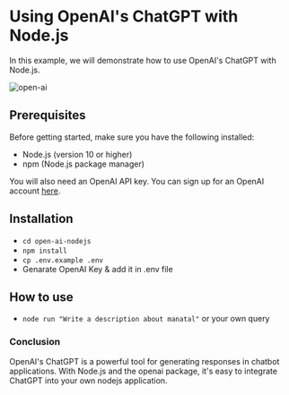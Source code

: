 # Using OpenAI's ChatGPT with Node.js

In this example, we will demonstrate how to use OpenAI's ChatGPT with Node.js.

![open-ai](https://user-images.githubusercontent.com/40295212/228854989-81dcf0f5-32e7-4f53-8c58-4ceec2ce12f5.png)

## Prerequisites

Before getting started, make sure you have the following installed:

- Node.js (version 10 or higher)
- npm (Node.js package manager)

You will also need an OpenAI API key. You can sign up for an OpenAI account [here](https://beta.openai.com/signup/).

## Installation

- `cd open-ai-nodejs`
- `npm install`
- `cp .env.example .env`
- Genarate OpenAI Key & add it in .env file


## How to use

- `node run "Write a description about manatal"` or your own query

### Conclusion
OpenAI's ChatGPT is a powerful tool for generating responses in chatbot applications. With Node.js and the openai package, it's easy to integrate ChatGPT into your own nodejs application.
